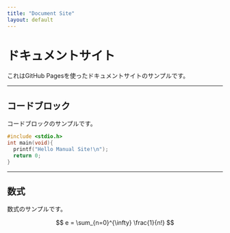 ```yaml
---
title: "Document Site"
layout: default
---
```


# ドキュメントサイト

これはGitHub Pagesを使ったドキュメントサイトのサンプルです。 

---

## コードブロック

コードブロックのサンプルです。

```c
#include <stdio.h>
int main(void){
  printf("Hello Manual Site!\n");
  return 0;
}
```

---

## 数式

数式のサンプルです。

$$
e = \sum_{n=0}^{\infty} \frac{1}{n!}
$$
